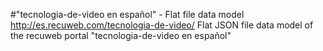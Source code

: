 #"tecnologia-de-video en español" - Flat file data model
http://es.recuweb.com/tecnologia-de-video/
Flat JSON file data model of the recuweb portal "tecnologia-de-video en español"
